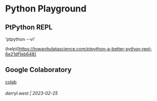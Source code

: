 # Python Playground


## PtPython REPL

'ptpython --vi'

(help)[https://towardsdatascience.com/ptpython-a-better-python-repl-6e21df1eb648]

## Google Colaboratory

[colab](https://colab.research.google.com/)

###### darryl.west | 2023-02-25

